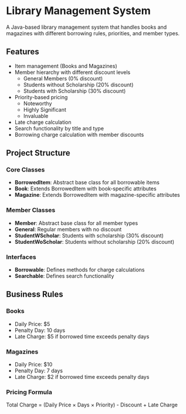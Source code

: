 # Library Management System

A Java-based library management system that handles books and magazines with different borrowing rules, priorities, and member types.

## Features

- Item management (Books and Magazines)
- Member hierarchy with different discount levels
  - General Members (0% discount)
  - Students without Scholarship (20% discount)
  - Students with Scholarship (30% discount)
- Priority-based pricing
  - Noteworthy
  - Highly Significant
  - Invaluable
- Late charge calculation
- Search functionality by title and type
- Borrowing charge calculation with member discounts

## Project Structure

### Core Classes

- **BorrowedItem**: Abstract base class for all borrowable items
- **Book**: Extends BorrowedItem with book-specific attributes
- **Magazine**: Extends BorrowedItem with magazine-specific attributes

### Member Classes

- **Member**: Abstract base class for all member types
- **General**: Regular members with no discount
- **StudentWScholar**: Students with scholarship (30% discount)
- **StudentWoScholar**: Students without scholarship (20% discount)

### Interfaces

- **Borrowable**: Defines methods for charge calculations
- **Searchable**: Defines search functionality

## Business Rules

### Books
- Daily Price: $5
- Penalty Day: 10 days
- Late Charge: $5 if borrowed time exceeds penalty days

### Magazines
- Daily Price: $10
- Penalty Day: 7 days
- Late Charge: $2 if borrowed time exceeds penalty days

### Pricing Formula
Total Charge = (Daily Price × Days × Priority) - Discount + Late Charge
